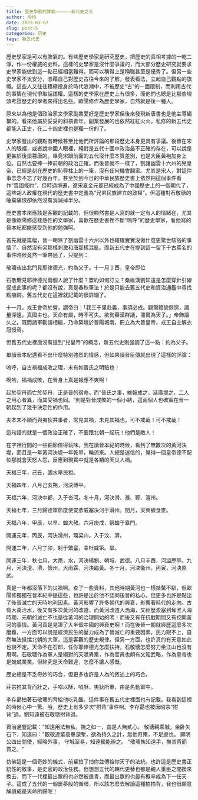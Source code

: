 ```yaml
---
title: 歷史學家的脾氣——————五代史之三
author: 灼灼
date: 2023-03-07
slug: post-5
categories: 历史
tags: 新五代史
---
```


歷史學家是可以有脾氣的。有些歷史學家是研究歷史，把歷史的真相考據的一乾二淨，作一份權威的史料。這樣的史學家是沒什麼爭議的，而大部分歷史研究就要求史學家能做到這一點已經相當難得，而可以稱得上是稱職甚至是優秀了。但另一些史學家不太安分，憑藉自己對歷史古往今來的了解，發表看法，立起自己觀點的旗幟。這些人又往往積極投身於時代浪潮中，不被歷史“古”的一面限制，而利用古代的事情在現代爭取話語權。這樣的史學家在歷史上有很多，而他們也總是比那些埋頭考證歷史的學者來得出名些。歐陽修作為歷史學家，自然就是後一種人。


原來以為他是個政治家文學家副業愛好是歷史學家但後來發現新唐書也是他主導編纂的。看來他屬於妥妥的斜槓青年。副業發展的也依然紅紅火火。私修的新五代史都能入正史，在二十四史裡也是獨一份的了。


史學家發出的觀點有時候甚至比他們所評論的那段歷史本身更具有爭議。後晉在宋人的眼裡，或者說中國人眼裡，絕對是五代十國中政治最不正確的存在，可以說是更甚於後梁篡唐的。畢竟宋跟前面的五代沒什麼本質差別，也是大臣黃袍加身上位。自然也要捧一捧前朝的政治正確。而後晉就不一樣了，割讓幽雲十六州的兒皇帝，已經是刻在歷史的恥辱柱上的一筆，沒有任何機會翻案。尤其是宋人，對這件事念念不忘了好幾百年，甚至於到今日的中華民族歷史書上依然把這個事件看作“賣國條約”，但時過境遷，遼宋夏金元都已經成為了中國歷史上的一個朝代了，這些胡人政權在現代的歷史書中定義為“兄弟民族建立的政權”。但這種對石敬瑭的唾棄痛恨卻依然沒有消減掉半分。


歷史書本來應該是客觀的記載的，但很顯然書是人寫的就一定有人的情緒在，尤其是像歐陽修這樣感性的文學家，喜歡在歷史書裡不斷“嗚呼”的歷史學家，看他寫的晉本紀都能感受到他的勉強呵。

首先就是篇幅，晉一朝除了割幽雲十六州以外也確確實實沒做什麼更驚世駭俗的事情了。自然沒有梁那樣刺激和唐那樣混亂。而新五代史在提到這一留下千古罵名的事件時候竟然一筆帶過了，只提到：

敬瑭夜出北門見耶律德光，約為父子。十一月丁酉，皇帝即位

石敬瑭見耶律德光兩個人說了什麼？盟約如何訂立？桑維漢劉知遠是怎麼穿針引線促成此事的呢？都沒有說，真是春秋筆法！於是只能去舊五代史和資治通鑑中尋找點痕跡。舊五代史在這裡就記載的很詳細了。

十一月，戎王會帝於營，謂帝曰：「我三千里赴義，事須必成。觀爾體貌恢廓，識量深遠，真國主也。天命有屬，時不可失。欲徇蕃漢群議，冊爾為天子。」帝飾讓久之。既而諸軍勸請相繼，乃命築壇於晉陽城南，冊立為大晉皇帝，戎王自主解衣冠授焉。

但舊五代史裡面沒有提到“兒皇帝”的概念，新五代史則強調了這一點：約為父子。

單讀晉本紀還看不出什麼特別強烈的情感，但如果讀晉臣傳就出現了這樣的評論：

嗚呼，自古禍福成敗之理，未有如晉氏之明驗也！

啊哈，福禍成敗，在晉身上真是報應不爽啊！

起於契丹而亡於契丹，正是晉的宿命。而“晉氏之事，維翰成之，延廣壞之，二人之用心者異，而其受禍也同。“則是對晉成敗的一個小結，這兩個人也確實在晉一朝起到了幾乎決定性的作用。

夫本末不順而與夷狄共事者，常見其禍，未見其福也。可不戒哉！可不戒哉！

這句話的就是一個政治正確了，不要跟北朝一起玩！他們是敵人！


在字裡行間的一些細節值得玩味。我在讀晉本紀的時候，看到了無數次的黃河決堤，而且是一年黃河決堤一年乾旱，輪流來。人總是迷信的，覺得一個皇帝德不配位那就會天怒人怨，反應到現實中就是各類的天災人禍。

天福三年，己丑，蠲水旱民稅。

天福四年，八月己亥朔，河決博平。

天福六年，河決中都，入于沓河。冬十月，河決滑、濮、鄆、澶州。

天福七年，三月歸德軍節度使安彥威塞決河于滑州。閏月，天興蝗食麥。

天福八年，甲辰，以旱、蝗大赦。六月庚戌，祭蝗于皋門。

開運元年，丙辰，河決滑州，環梁山，入于汶、濟。

開運二年，六月丁卯，射于繁臺，幸杜威第。旱。

開運三年，秋七月，大雨，水，河決楊劉、朝城、武德。八月辛酉，河溢歷亭。九月，河決澶、滑、懷州。大雨霖，河決臨黃。冬十月，河決衞州，丙寅，河決原武。

真是一年都沒落下的災禍啊。查了一些資料，其他時期黃河也一樣桀驁不馴，但歐陽修獨獨在晉本紀中提這些，也許是出於他不認同後晉的私心，但更多也許是點出了後晉滅亡的天時地利因素。黃河影響了許多朝代的興衰，影響著時代的走向。古有大禹治水，後又有多次黃河的改道，而黃河改道入渤海，又經歷淤塞到奪淮入海時期，元朝的滅亡不也是從黃河的治理開始的嗎！而後又有在抗戰期間又有挖開黃河的事情。黃河真是見證了大半個中國的興衰史啊！而在後晉一朝就經歷這麼多次磨難，一方面可以說是經濟民生的壓力成為了晉滅亡的重要因素，民力跟不上，自然無法抵擋北朝的大軍，這是客觀的歷史規律。但另一方面，也許真的有天意如此也說不定。天命不在石郎，任你耶律德光怎麼扶持，石敬瑭怎麼努力坐江山也沒有用啊。石敬瑭作為軍人是絕對的天賦異稟，作為官員也頗有文韜武略，作為皇帝也是兢兢業業。但終究是天命難違，怎麼不讓人感慨。


歷史總是不乏奇妙的巧合，但更多也許是人為的敘述上的巧合。

莊宗拊其背而壯之，手啗以酥，啗酥，夷狄所重，由是名動軍中。

李存勗拍著石敬瑭的背給他吃乳酪。這件事在舊五代史裡面也有記載。我看到這裡的時候心中一驚。哦，歷史上有多少次“拊背”事件啊。李存勗也被唐昭宗“拊背”過。劉知遠被石敬瑭拊背過。

資治通鑒記載：“知遠用法無私，撫之如一，由是人無貳心。 敬瑭親乘城，坐卧矢石下，知遠曰："觀敬達輩高壘深塹，欲為持久之計，無他奇策，不足慮也。 願明公四出間使，經略外事。 守城至易，知遠獨能辦之。 "敬瑭執知遠手，撫其背而賞之。"

仿佛這是一個奇妙的儀式，前輩拍了拍你並傳給你天子的法統。也許這是歷史書正統性的敘事，是史官的政治任務。但想想五代的朝代更替也都是親人重臣之間換來換去，而下一代裡最出眾的也必然被垂青，而最出眾的也最有概率成為下一任天子。這成了五代的一個噩夢般的循環，所以該怎麼去解讀這種拍拍背，我也很願意解讀成是天命所歸呢！

